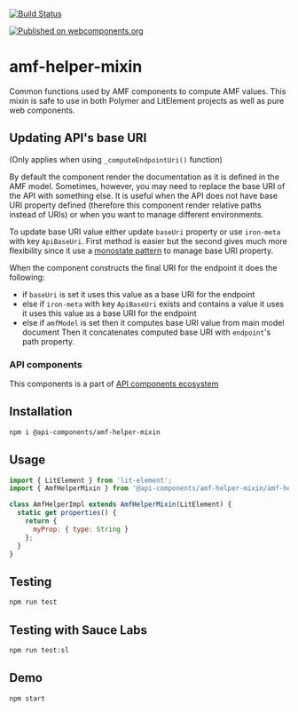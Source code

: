 [![Build Status](https://travis-ci.org/advanced-rest-client/api-url-data-model.svg?branch=stage)](https://travis-ci.org/advanced-rest-client/amf-helper-mixin)

[![Published on webcomponents.org](https://img.shields.io/badge/webcomponents.org-published-blue.svg)](https://www.webcomponents.org/element/advanced-rest-client/amf-helper-mixin)

# amf-helper-mixin

Common functions used by AMF components to compute AMF values.
This mixin is safe to use in both Polymer and LitElement projects as well as pure web components.

## Updating API's base URI

(Only applies when using `_computeEndpointUri()` function)

By default the component render the documentation as it is defined
in the AMF model. Sometimes, however, you may need to replace the base URI
of the API with something else. It is useful when the API does not
have base URI property defined (therefore this component render relative
paths instead of URIs) or when you want to manage different environments.

To update base URI value either update `baseUri` property or use
`iron-meta` with key `ApiBaseUri`. First method is easier but the second
gives much more flexibility since it use a
[monostate pattern](http://wiki.c2.com/?MonostatePattern)
to manage base URI property.

When the component constructs the final URI for the endpoint it does the following:
-   if `baseUri` is set it uses this value as a base URI for the endpoint
-   else if `iron-meta` with key `ApiBaseUri` exists and contains a value it uses it uses this value as a base URI for the endpoint
-   else if `amfModel` is set then it computes base URI value from main model document
Then it concatenates computed base URI with `endpoint`'s path property.

### API components

This components is a part of [API components ecosystem](https://elements.advancedrestclient.com/)

## Installation

```bash
npm i @api-components/amf-helper-mixin
```

## Usage

```javascript
import { LitElement } from 'lit-element';
import { AmfHelperMixin } from '@api-components/amf-helper-mixin/amf-helper-mixin.js';

class AmfHelperImpl extends AmfHelperMixin(LitElement) {
  static get properties() {
    return {
      myProp: { type: String }
    };
  }
}
```

## Testing

```bash
npm run test
```

## Testing with Sauce Labs

```bash
npm run test:sl
```

## Demo

```bash
npm start
```
